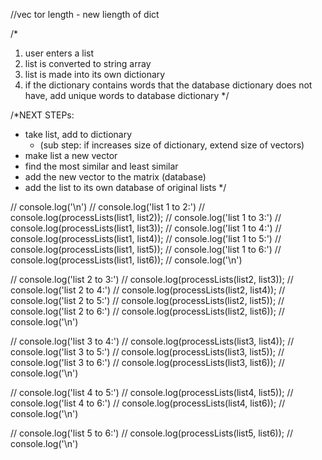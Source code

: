 //vec tor length - new liength of dict

/*
1. user enters a list 
2. list is converted to string array
3. list is made into its own dictionary 
4. if the dictionary contains words that the database dictionary does not have, 
add unique words to database dictionary 
*/








/*NEXT STEPs: 
- take list, add to dictionary 
    - (sub step: if increases size of dictionary, extend size of vectors)
- make list a new vector 
- find the most similar and least similar 
- add the new vector to the matrix (database)
- add the list to its own database of original lists
*/

// console.log('\n')
// console.log('list 1 to 2:')
// console.log(processLists(list1, list2));
// console.log('list 1 to 3:')
// console.log(processLists(list1, list3));
// console.log('list 1 to 4:')
// console.log(processLists(list1, list4));
// console.log('list 1 to 5:')
// console.log(processLists(list1, list5));
// console.log('list 1 to 6:')
// console.log(processLists(list1, list6));
// console.log('\n')

// console.log('list 2 to 3:')
// console.log(processLists(list2, list3));
// console.log('list 2 to 4:')
// console.log(processLists(list2, list4));
// console.log('list 2 to 5:')
// console.log(processLists(list2, list5));
// console.log('list 2 to 6:')
// console.log(processLists(list2, list6));
// console.log('\n')

// console.log('list 3 to 4:')
// console.log(processLists(list3, list4));
// console.log('list 3 to 5:')
// console.log(processLists(list3, list5));
// console.log('list 3 to 6:')
// console.log(processLists(list3, list6));
// console.log('\n')

// console.log('list 4 to 5:')
// console.log(processLists(list4, list5));
// console.log('list 4 to 6:')
// console.log(processLists(list4, list6));
// console.log('\n')

// console.log('list 5 to 6:')
// console.log(processLists(list5, list6));
// console.log('\n')